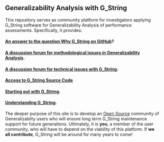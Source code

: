 ## Generalizability Analysis with G_String
This repository serves as community platform for investigators applying G_String software for Generalizability Analysis of performance assessments.
Specifically, it provides:
#### [An answer to the question Why G_String on GitHub](../../tree/main/vault/github.md)? ####
#### [A discussion forum for methodological issues in Generalizability Analysis](../../discussions/1). ####
#### [A discussion forum for technical issues with G_String](../../discussions/12). ####
#### [Access to G_String Source Code](../../tree/main/workbench/GS_L/src) ####
#### [Starting out with G_String](../../tree/main/vault/users.md). ####
#### [Understanding G_String](../../tree/main/vault/professionals.md). ####

The deeper purpose of this site is to develop an [Open Source](../../tree/main/vault/Open_Source.md) community of Generalizabilty users who will ensure long term G_String maintenance support for future generations. Ultimately, it is **you**, a member of the user community, who will have to depend on the viability of this platform. If **we all contribute**, G_String will be around for many years to come!
